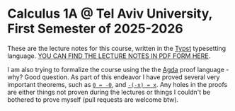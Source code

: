 # Calculus 1A @ Tel Aviv University, First Semester of 2025-2026

These are the lecture notes for this course, written in the [Typst](https://typst.app/) typesetting language.
[YOU CAN FIND THE LECTURE NOTES IN PDF FORM HERE](https://github.com/danielFHcode/calculus-1a/releases/latest).

I am also trying to formalize the course using the the [Agda](https://agda.readthedocs.io/en/latest/getting-started/what-is-agda.html) proof language - why? Good question. As part of this endeavor I have proved several very important theorems, such as [`0 = -0`](https://github.com/danielFHcode/calculus-1a/blob/213dae4221e62440cc22cf98315851e6ea6cb6d1/2025-10-26.agda#L312), and [`-(-x) = x`](https://github.com/danielFHcode/calculus-1a/blob/213dae4221e62440cc22cf98315851e6ea6cb6d1/2025-10-26.agda#L198). Any holes in the proofs are either things not proven during the lectures or things I couldn't be bothered to prove myself (pull requests are welcome btw).

